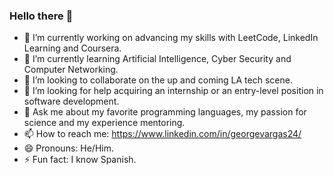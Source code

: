 ### Hello there 👋

- 🔭 I’m currently working on advancing my skills with LeetCode, LinkedIn Learning and Coursera.
- 🌱 I’m currently learning Artificial Intelligence, Cyber Security and Computer Networking.
- 👯 I’m looking to collaborate on the up and coming LA tech scene.
- 🤔 I’m looking for help acquiring an internship or an entry-level position in software development.
- 💬 Ask me about my favorite programming languages, my passion for science and my experience mentoring.
- 📫 How to reach me: https://www.linkedin.com/in/georgevargas24/
- 😄 Pronouns: He/Him.
- ⚡ Fun fact: I know Spanish.
